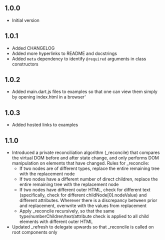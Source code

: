 ## 1.0.0

- Initial version

## 1.0.1

- Added CHANGELOG
- Added more hyperlinks to README and docstrings
- Added `meta` dependency to identify `@required` arguments in class constructors

## 1.0.2

- Added main.dart.js files to examples so that one can view them simply by opening index.html in a browser'

## 1.0.3

- Added hosted links to examples

## 1.1.0

- Introduced a private reconciliation algorithm (_reconcile) that compares the virtual DOM before and after state change, and only performs DOM manipulation on elements that have changed. Rules for _reconcile:
  - If two nodes are of different types, replace the entire remaining tree with the replacement node
  - If two nodes have a different number of direct children, replace the entire remaining tree with the replacement node
  - If two nodes have different outer HTML, check for different text (specifically, check for different childNode[0].nodeValue) and different attributes. Wherever there is a discrepancy between prior and replacement, overwrite with the values from replacement
  - Apply _reconcile recursively, so that the same type/numberChildren/text/attribute check is applied to all child elements with different outer HTML
- Updated _refresh to delegate upwards so that _reconcile is called on root components only  